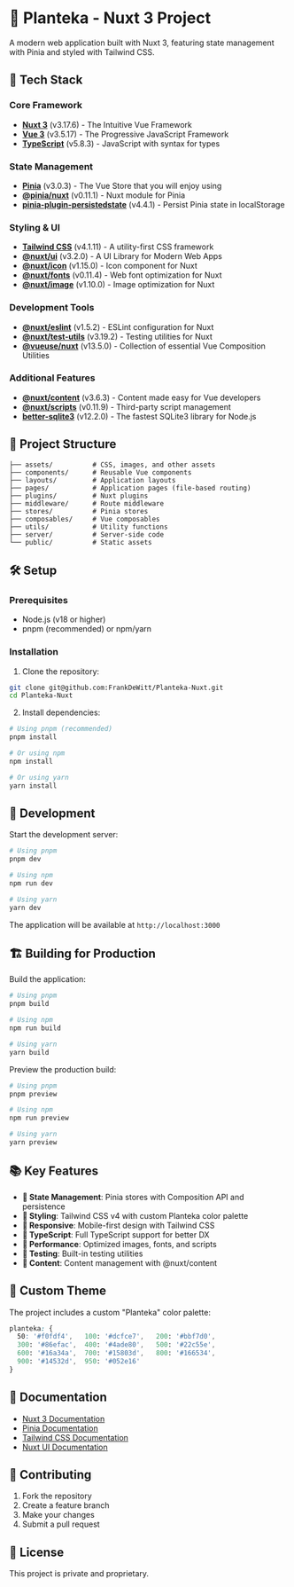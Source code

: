 # 🌿 Planteka - Nuxt 3 Project

A modern web application built with Nuxt 3, featuring state management with Pinia and styled with Tailwind CSS.

## 🚀 Tech Stack

### Core Framework
- **[Nuxt 3](https://nuxt.com/)** (v3.17.6) - The Intuitive Vue Framework
- **[Vue 3](https://vuejs.org/)** (v3.5.17) - The Progressive JavaScript Framework
- **[TypeScript](https://www.typescriptlang.org/)** (v5.8.3) - JavaScript with syntax for types

### State Management
- **[Pinia](https://pinia.vuejs.org/)** (v3.0.3) - The Vue Store that you will enjoy using
- **[@pinia/nuxt](https://pinia.vuejs.org/ssr/nuxt.html)** (v0.11.1) - Nuxt module for Pinia
- **[pinia-plugin-persistedstate](https://prazdevs.github.io/pinia-plugin-persistedstate/)** (v4.4.1) - Persist Pinia state in localStorage

### Styling & UI
- **[Tailwind CSS](https://tailwindcss.com/)** (v4.1.11) - A utility-first CSS framework
- **[@nuxt/ui](https://ui.nuxt.com/)** (v3.2.0) - A UI Library for Modern Web Apps
- **[@nuxt/icon](https://github.com/nuxt/icon)** (v1.15.0) - Icon component for Nuxt
- **[@nuxt/fonts](https://fonts.nuxt.com/)** (v0.11.4) - Web font optimization for Nuxt
- **[@nuxt/image](https://image.nuxt.com/)** (v1.10.0) - Image optimization for Nuxt

### Development Tools
- **[@nuxt/eslint](https://eslint.nuxt.com/)** (v1.5.2) - ESLint configuration for Nuxt
- **[@nuxt/test-utils](https://nuxt.com/docs/getting-started/testing)** (v3.19.2) - Testing utilities for Nuxt
- **[@vueuse/nuxt](https://vueuse.org/)** (v13.5.0) - Collection of essential Vue Composition Utilities

### Additional Features
- **[@nuxt/content](https://content.nuxt.com/)** (v3.6.3) - Content made easy for Vue developers
- **[@nuxt/scripts](https://scripts.nuxt.com/)** (v0.11.9) - Third-party script management
- **[better-sqlite3](https://github.com/WiseLibs/better-sqlite3)** (v12.2.0) - The fastest SQLite3 library for Node.js

## 📁 Project Structure

```
├── assets/          # CSS, images, and other assets
├── components/      # Reusable Vue components
├── layouts/         # Application layouts
├── pages/           # Application pages (file-based routing)
├── plugins/         # Nuxt plugins
├── middleware/      # Route middleware
├── stores/          # Pinia stores
├── composables/     # Vue composables
├── utils/           # Utility functions
├── server/          # Server-side code
└── public/          # Static assets
```

## 🛠️ Setup

### Prerequisites
- Node.js (v18 or higher)
- pnpm (recommended) or npm/yarn

### Installation

1. Clone the repository:
```bash
git clone git@github.com:FrankDeWitt/Planteka-Nuxt.git
cd Planteka-Nuxt
```

2. Install dependencies:
```bash
# Using pnpm (recommended)
pnpm install

# Or using npm
npm install

# Or using yarn
yarn install
```

## 🚀 Development

Start the development server:

```bash
# Using pnpm
pnpm dev

# Using npm
npm run dev

# Using yarn
yarn dev
```

The application will be available at `http://localhost:3000`

## 🏗️ Building for Production

Build the application:

```bash
# Using pnpm
pnpm build

# Using npm
npm run build

# Using yarn
yarn build
```

Preview the production build:

```bash
# Using pnpm
pnpm preview

# Using npm
npm run preview

# Using yarn
yarn preview
```

## 📚 Key Features

- **🎯 State Management**: Pinia stores with Composition API and persistence
- **🎨 Styling**: Tailwind CSS v4 with custom Planteka color palette
- **📱 Responsive**: Mobile-first design with Tailwind CSS
- **🔧 TypeScript**: Full TypeScript support for better DX
- **🚀 Performance**: Optimized images, fonts, and scripts
- **🧪 Testing**: Built-in testing utilities
- **📖 Content**: Content management with @nuxt/content

## 🎨 Custom Theme

The project includes a custom "Planteka" color palette:

```css
planteka: {
  50: '#f0fdf4',   100: '#dcfce7',   200: '#bbf7d0',
  300: '#86efac',  400: '#4ade80',   500: '#22c55e',
  600: '#16a34a',  700: '#15803d',   800: '#166534',
  900: '#14532d',  950: '#052e16'
}
```

## 📖 Documentation

- [Nuxt 3 Documentation](https://nuxt.com/docs)
- [Pinia Documentation](https://pinia.vuejs.org/)
- [Tailwind CSS Documentation](https://tailwindcss.com/docs)
- [Nuxt UI Documentation](https://ui.nuxt.com/)

## 🤝 Contributing

1. Fork the repository
2. Create a feature branch
3. Make your changes
4. Submit a pull request

## 📄 License

This project is private and proprietary.
